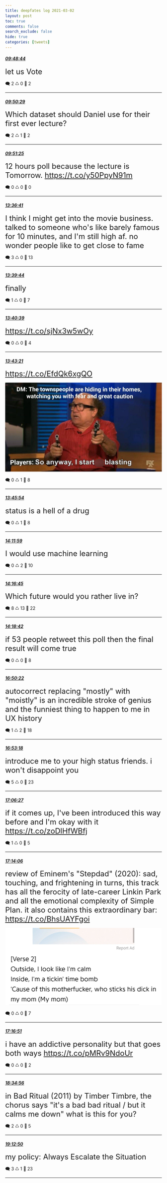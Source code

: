 ```yaml
---
title: deepfates log 2021-03-02
layout: post
toc: true
comments: false
search_exclude: false
hide: true
categories: [tweets]
---
```



#### <a href = "https://twitter.com/deepfates/status/1366792601383227392">*09:48:44*</a>

<font size="5">let us Vote</font>



🗨️ 2 ♺ 0 🤍  2   

---
    
#### <a href = "https://twitter.com/deepfates/status/1366793042112307200">*09:50:29*</a>

<font size="5">Which dataset should Daniel use for their first ever lecture?</font>



🗨️ 2 ♺ 1 🤍  2   

---
    
#### <a href = "https://twitter.com/deepfates/status/1366793278121648129">*09:51:25*</a>

<font size="5">12 hours poll because the lecture is Tomorrow.  https://t.co/y50PpyN91m</font>



🗨️ 0 ♺ 0 🤍  0   

---
    
#### <a href = "https://twitter.com/deepfates/status/1366849964555427843">*13:36:41*</a>

<font size="5">I think I might get into the movie business. talked to someone who's like barely famous for 10 minutes, and I'm still high af. no wonder people like to get close to fame</font>



🗨️ 3 ♺ 0 🤍  13   

---
    
#### <a href = "https://twitter.com/deepfates/status/1366850732687695874">*13:39:44*</a>

<font size="5">finally</font>



🗨️ 1 ♺ 0 🤍  7   

---
    
#### <a href = "https://twitter.com/deepfates/status/1366850965865828353">*13:40:39*</a>

<font size="5"> https://t.co/sjNx3w5wOy</font>



🗨️ 0 ♺ 0 🤍  4   

---
    
#### <a href = "https://twitter.com/deepfates/status/1366851642226733056">*13:43:21*</a>

<font size="5"> https://t.co/EfdQk6xgQO</font>

![image from twitter](/images/from_twitter/EvgIUxwVcAAINFS.jpg)


🗨️ 0 ♺ 1 🤍  8   

---
    
#### <a href = "https://twitter.com/deepfates/status/1366852285435768833">*13:45:54*</a>

<font size="5">status is a hell of a drug</font>



🗨️ 0 ♺ 1 🤍  8   

---
    
#### <a href = "https://twitter.com/deepfates/status/1366858849718738945">*14:11:59*</a>

<font size="5">I would use machine learning</font>



🗨️ 0 ♺ 2 🤍  10   

---
    
#### <a href = "https://twitter.com/deepfates/status/1366860050916990976">*14:16:45*</a>

<font size="5">Which future would you rather live in?</font>



🗨️ 8 ♺ 13 🤍  22   

---
    
#### <a href = "https://twitter.com/deepfates/status/1366860540824363009">*14:18:42*</a>

<font size="5">if 53 people retweet this poll then the final result will come true</font>



🗨️ 0 ♺ 0 🤍  8   

---
    
#### <a href = "https://twitter.com/deepfates/status/1366898707569008640">*16:50:22*</a>

<font size="5">autocorrect replacing "mostly" with "moistly" is an incredible stroke of genius and the funniest thing to happen to me in UX history</font>



🗨️ 1 ♺ 2 🤍  18   

---
    
#### <a href = "https://twitter.com/deepfates/status/1366899447926554625">*16:53:18*</a>

<font size="5">introduce me to your high status friends. i won't disappoint you</font>



🗨️ 5 ♺ 0 🤍  23   

---
    
#### <a href = "https://twitter.com/deepfates/status/1366902757647605760">*17:06:27*</a>

<font size="5">if it comes up, I've been introduced this way before and I'm okay with it  https://t.co/zoDlHfWBfj</font>



🗨️ 1 ♺ 0 🤍  5   

---
    
#### <a href = "https://twitter.com/deepfates/status/1366904679427432448">*17:14:06*</a>

<font size="5">review of Eminem's "Stepdad" (2020): sad, touching, and frightening in turns, this track has all the ferocity of late-career Linkin Park and all the emotional complexity of Simple Plan. it also contains this extraordinary bar:  https://t.co/BhsUAYFgoi</font>

![image from twitter](/images/from_twitter/Evg4j-rWgAIL17n.jpg)


🗨️ 0 ♺ 0 🤍  7   

---
    
#### <a href = "https://twitter.com/deepfates/status/1366905373513416707">*17:16:51*</a>

<font size="5">i have an addictive personality but that goes both ways  https://t.co/pMRv9NdoUr</font>



🗨️ 0 ♺ 0 🤍  2   

---
    
#### <a href = "https://twitter.com/deepfates/status/1366925025098551296">*18:34:56*</a>

<font size="5">in Bad Ritual (2011) by Timber Timbre, the chorus says "it's a bad bad ritual / but it calms me down"  what is this for you?</font>



🗨️ 2 ♺ 0 🤍  5   

---
    
#### <a href = "https://twitter.com/deepfates/status/1366934561100341248">*19:12:50*</a>

<font size="5">my policy: Always Escalate the Situation</font>



🗨️ 3 ♺ 1 🤍  23   

---
    
            


